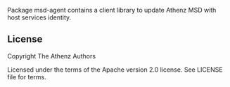 Package msd-agent contains a client library to update Athenz MSD with host services identity.

## License

Copyright The Athenz Authors

Licensed under the terms of the Apache version 2.0 license. See LICENSE file for terms.
